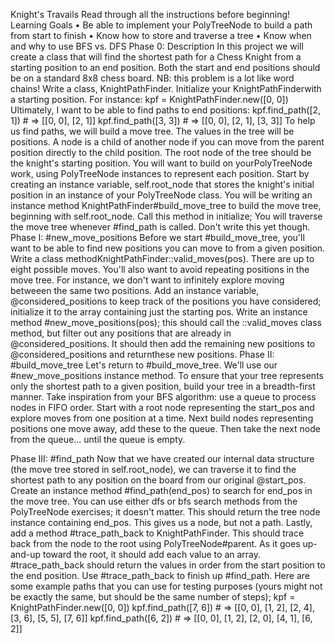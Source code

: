 Knight's Travails
Read through all the instructions before beginning!
Learning Goals
•	Be able to implement your PolyTreeNode to build a path from start to finish
•	Know how to store and traverse a tree
•	Know when and why to use BFS vs. DFS
Phase 0: Description
In this project we will create a class that will find the shortest path for a Chess Knight from a starting position to an end position. Both the start and end positions should be on a standard 8x8 chess board.
NB: this problem is a lot like word chains!
Write a class, KnightPathFinder. Initialize your KnightPathFinderwith a starting position. For instance:
kpf = KnightPathFinder.new([0, 0])
Ultimately, I want to be able to find paths to end positions:
kpf.find_path([2, 1]) # => [[0, 0], [2, 1]]
kpf.find_path([3, 3]) # => [[0, 0], [2, 1], [3, 3]]
To help us find paths, we will build a move tree. The values in the tree will be positions. A node is a child of another node if you can move from the parent position directly to the child position. The root node of the tree should be the knight's starting position. You will want to build on yourPolyTreeNode work, using PolyTreeNode instances to represent each position.
Start by creating an instance variable, self.root_node that stores the knight's initial position in an instance of your PolyTreeNode class.
You will be writing an instance method KnightPathFinder#build_move_tree to build the move tree, beginning with self.root_node. Call this method in initialize; You will traverse the move tree whenever #find_path is called. Don't write this yet though.
Phase I: #new_move_positions
Before we start #build_move_tree, you'll want to be able to find new positions you can move to from a given position. Write a class methodKnightPathFinder::valid_moves(pos). There are up to eight possible moves.
You'll also want to avoid repeating positions in the move tree. For instance, we don't want to infinitely explore moving betweeen the same two positions. Add an instance variable, @considered_positions to keep track of the positions you have considered; initialize it to the array containing just the starting pos. Write an instance method #new_move_positions(pos); this should call the ::valid_moves class method, but filter out any positions that are already in @considered_positions. It should then add the remaining new positions to @considered_positions and returnthese new positions.
Phase II: #build_move_tree
Let's return to #build_move_tree. We'll use our #new_move_positions instance method.
To ensure that your tree represents only the shortest path to a given position, build your tree in a breadth-first manner. Take inspiration from your BFS algorithm: use a queue to process nodes in FIFO order. Start with a root node representing the start_pos and explore moves from one position at a time.
Next build nodes representing positions one move away, add these to the queue. Then take the next node from the queue... until the queue is empty.

Phase III: #find_path
Now that we have created our internal data structure (the move tree stored in self.root_node), we can traverse it to find the shortest path to any position on the board from our original @start_pos.
Create an instance method #find_path(end_pos) to search for end_pos in the move tree. You can use either dfs or bfs search methods from the PolyTreeNode exercises; it doesn't matter. This should return the tree node instance containing end_pos.
This gives us a node, but not a path. Lastly, add a method #trace_path_back to KnightPathFinder. This should trace back from the node to the root using PolyTreeNode#parent. As it goes up-and-up toward the root, it should add each value to an array. #trace_path_back should return the values in order from the start position to the end position.
Use #trace_path_back to finish up #find_path.
Here are some example paths that you can use for testing purposes (yours might not be exactly the same, but should be the same number of steps);
kpf = KnightPathFinder.new([0, 0])
kpf.find_path([7, 6]) # => [[0, 0], [1, 2], [2, 4], [3, 6], [5, 5], [7, 6]]
kpf.find_path([6, 2]) # => [[0, 0], [1, 2], [2, 0], [4, 1], [6, 2]]

